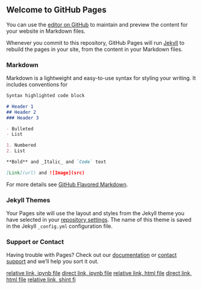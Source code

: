 ## Welcome to GitHub Pages

You can use the [editor on GitHub](https://github.com/allisonfeldman/allisonfeldman.github.io/edit/master/index.md) to maintain and preview the content for your website in Markdown files.

Whenever you commit to this repository, GitHub Pages will run [Jekyll](https://jekyllrb.com/) to rebuild the pages in your site, from the content in your Markdown files.

### Markdown

Markdown is a lightweight and easy-to-use syntax for styling your writing. It includes conventions for

```markdown
Syntax highlighted code block

# Header 1
## Header 2
### Header 3

- Bulleted
- List

1. Numbered
2. List

**Bold** and _Italic_ and `Code` text

[Link](url) and ![Image](src)
```

For more details see [GitHub Flavored Markdown](https://guides.github.com/features/mastering-markdown/).

### Jekyll Themes

Your Pages site will use the layout and styles from the Jekyll theme you have selected in your [repository settings](https://github.com/allisonfeldman/allisonfeldman.github.io/settings). The name of this theme is saved in the Jekyll `_config.yml` configuration file.

### Support or Contact

Having trouble with Pages? Check out our [documentation](https://help.github.com/categories/github-pages-basics/) or [contact support](https://github.com/contact) and we’ll help you sort it out.

[relative link, ipynb file](Untitled.ipynb)
[direct link, ipynb file](https://github.com/allisonfeldman/allisonfeldman.github.io/blob/master/Untitled.ipynb)
[relative link, html file](Untitled.html)
[direct link, html file](https://github.com/allisonfeldman/allisonfeldman.github.io/blob/master/Untitled.html)
[relative link, shint fi](app.R)

